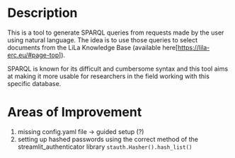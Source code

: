 # Description

This is a tool to generate SPARQL queries from requests made by the user using natural language.
The idea is to use those queries to select documents from the LiLa Knowledge Base (available here[https://lila-erc.eu/#page-top]).

SPARQL is known for its difficult and cumbersome syntax and this tool aims at making it more usable for researchers in the field working with this specific database.

# Areas of Improvement

1. missing config.yaml file -> guided setup (?)
2. setting up hashed passwords using the correct method of the streamlit_authenticator library `stauth.Hasher().hash_list()`
